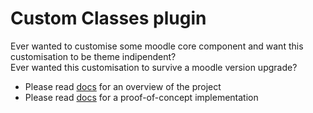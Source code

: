 # Custom Classes plugin #

Ever wanted to customise some moodle core component and want this customisation to be theme indipendent?  
Ever wanted this customisation to survive a moodle version upgrade? 

- Please read [docs](https://github.com/mvit777/custom_moodle/tree/master/local/customclasses) for an overview of the project
- Please read [docs](https://github.com/mvit777/custom_moodle/tree/master/blocks/custom_courselist) for a proof-of-concept implementation

